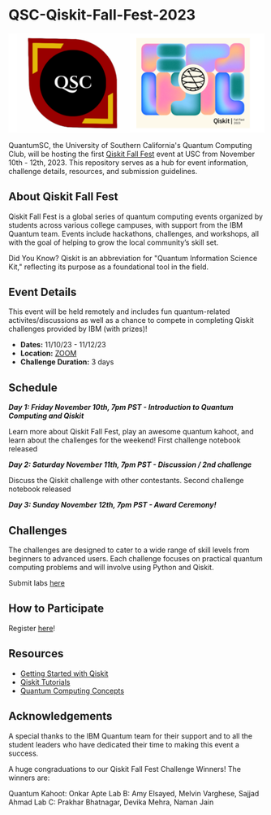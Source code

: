 # QSC-Qiskit-Fall-Fest-2023
![Qiskit Fall Fest 2023](qscxibm.png)


QuantumSC, the University of Southern California's Quantum Computing Club, will be hosting the first [Qiskit Fall Fest](https://qiskit.org/events/fall-fest) event at USC from November 10th - 12th, 2023. This repository serves as a hub for event information, challenge details, resources, and submission guidelines.

## About Qiskit Fall Fest

Qiskit Fall Fest is a global series of quantum computing events organized by students across various college campuses, with support from the IBM Quantum team. Events include hackathons, challenges, and workshops, all with the goal of helping to grow the local community’s skill set.

Did You Know? Qiskit is an abbreviation for "Quantum Information Science Kit," reflecting its purpose as a foundational tool in the field.


## Event Details
This event will be held remotely and includes fun quantum-related activites/discussions as well as a chance to compete in completing Qiskit challenges provided by IBM (with prizes)! 

- **Dates:** 11/10/23 - 11/12/23
- **Location:** [ZOOM](https://usc.zoom.us/j/92482918384)
- **Challenge Duration:** 3 days

## Schedule

_**Day 1: Friday November 10th, 7pm PST - Introduction to Quantum Computing and Qiskit**_ 

Learn more about Qiskit Fall Fest, play an awesome quantum kahoot, and learn about the challenges for the weekend! First challenge notebook released

_**Day 2: Saturday November 11th, 7pm PST - Discussion / 2nd challenge**_

Discuss the Qiskit challenge with other contestants. Second challenge notebook released

_**Day 3: Sunday November 12th, 7pm PST - Award Ceremony!**_


## Challenges

The challenges are designed to cater to a wide range of skill levels from beginners to advanced users. Each challenge focuses on practical quantum computing problems and will involve using Python and Qiskit.

Submit labs [here](https://www.dropbox.com/request/wu8yvlagJ5FUNOBEHAIR)

## How to Participate

Register [here](https://forms.gle/puA81u8f2VKua7DS9)!


## Resources

- [Getting Started with Qiskit](https://qiskit.org/documentation/getting_started.html)
- [Qiskit Tutorials](https://qiskit.org/documentation/tutorials.html)
- [Quantum Computing Concepts](https://qiskit.org/learn/intro-qc-qh/)


## Acknowledgements

A special thanks to the IBM Quantum team for their support and to all the student leaders who have dedicated their time to making this event a success.

A huge congraduations to our Qiskit Fall Fest Challenge Winners! The winners are:

Quantum Kahoot: Onkar Apte
Lab B: Amy Elsayed, Melvin Varghese, Sajjad Ahmad
Lab C: Prakhar Bhatnagar, Devika Mehra, Naman Jain

